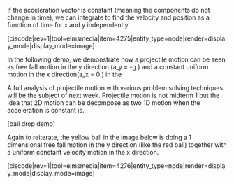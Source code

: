 If the acceleration vector  is constant (meaning the components do not change in time), we can integrate to find the velocity and position as a function of time for x and y independently

[ciscode|rev=1|tool=elmsmedia|item=4275|entity_type=node|render=display_mode|display_mode=image]


In the following demo, we demonstrate how a projectile motion can be seen as free fall motion in the y direction (<lrn-math inline>a_y = -g </lrn-math>) and a constant uniform motion in the x direction(<lrn-math inline>a_x = 0 </lrn-math>) in the 

<lrndesign-sidenote label="Instructor Note" icon="bookmark" bg-color="#c2e5f2">
A full analysis of projectile motion with various problem solving techniques will be the subject of next week. Projectile motion is not midterm 1 but the idea that 2D motion can be decompose as two 1D motion when the acceleration is constant is. 
</lrndesign-sidenote>

[ball drop demo]

Again to reiterate, the yellow ball in the image below is doing a 1 dimensional free fall motion in the y direction (like the red ball) together with a uniform constant velocity motion in the x direction. 

[ciscode|rev=1|tool=elmsmedia|item=4276|entity_type=node|render=display_mode|display_mode=image]
